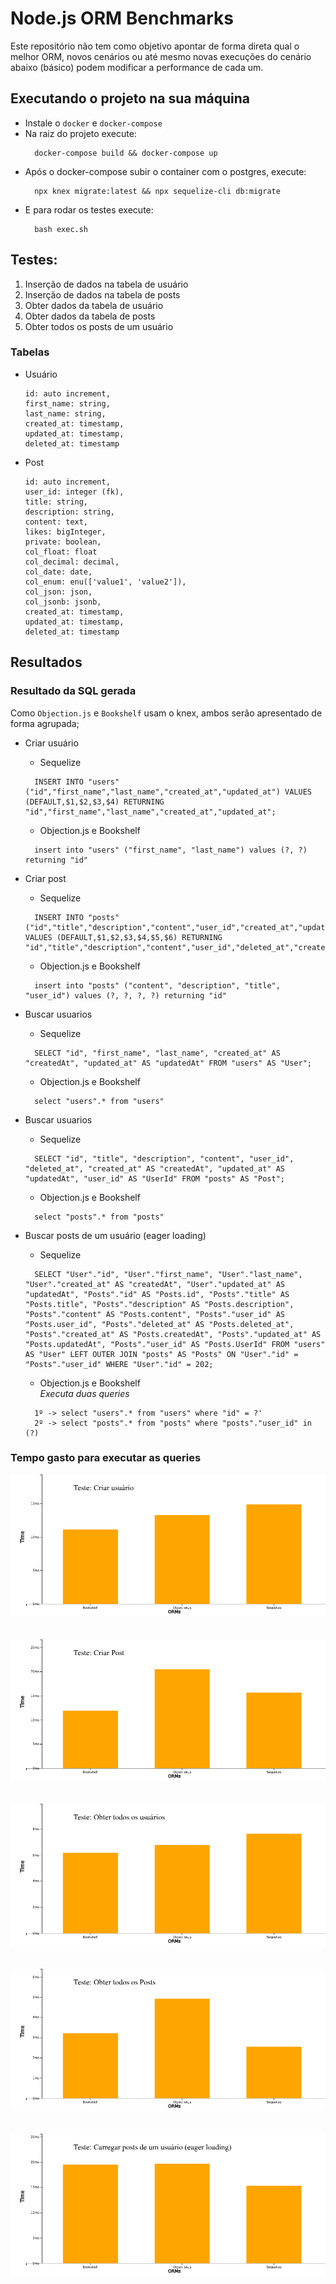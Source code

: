 # Node.js ORM Benchmarks
Este repositório não tem como objetivo apontar de forma direta qual o melhor ORM, novos cenários ou até mesmo novas execuções do cenário abaixo (básico) podem modificar a performance de cada um.

## Executando o projeto na sua máquina
- Instale o `docker` e `docker-compose`
- Na raiz do projeto execute:
  ```
    docker-compose build && docker-compose up
  ```
- Após o docker-compose subir o container com o postgres, execute:
  ```
    npx knex migrate:latest && npx sequelize-cli db:migrate
  ```
- E para rodar os testes execute:
  ```
    bash exec.sh
  ```

## Testes:
1.  Inserção de dados na tabela de usuário
2.  Inserção de dados na tabela de posts
3.  Obter dados da tabela de usuário
4.  Obter dados da tabela de posts
5.  Obter todos os posts de um usuário

### Tabelas
- Usuário
  ```
  id: auto increment,
  first_name: string,
  last_name: string,
  created_at: timestamp,
  updated_at: timestamp,
  deleted_at: timestamp
  ```

- Post
  ```
  id: auto increment,
  user_id: integer (fk),
  title: string,
  description: string,
  content: text,
  likes: bigInteger,
  private: boolean,
  col_float: float
  col_decimal: decimal,
  col_date: date,
  col_enum: enu(['value1', 'value2']),
  col_json: json,
  col_jsonb: jsonb,
  created_at: timestamp,
  updated_at: timestamp,
  deleted_at: timestamp
  ```

## Resultados

### Resultado da SQL gerada
Como `Objection.js` e `Bookshelf` usam o knex, ambos serão apresentado de forma agrupada;
<br>
- Criar usuário
  -  Sequelize
    ```
      INSERT INTO "users" ("id","first_name","last_name","created_at","updated_at") VALUES (DEFAULT,$1,$2,$3,$4) RETURNING "id","first_name","last_name","created_at","updated_at";
    ```
  - Objection.js e Bookshelf
  ```
    insert into "users" ("first_name", "last_name") values (?, ?) returning "id"
  ```
- Criar post
  -  Sequelize
    ```
      INSERT INTO "posts" ("id","title","description","content","user_id","created_at","updated_at") VALUES (DEFAULT,$1,$2,$3,$4,$5,$6) RETURNING "id","title","description","content","user_id","deleted_at","created_at","updated_at","user_id";
    ```
  - Objection.js e Bookshelf
  ```
    insert into "posts" ("content", "description", "title", "user_id") values (?, ?, ?, ?) returning "id"
  ```

- Buscar usuarios
  -  Sequelize
    ```
      SELECT "id", "first_name", "last_name", "created_at" AS "createdAt", "updated_at" AS "updatedAt" FROM "users" AS "User";
    ```
  - Objection.js e Bookshelf
  ```
    select "users".* from "users"
  ```

- Buscar usuarios
  -  Sequelize
    ```
      SELECT "id", "title", "description", "content", "user_id", "deleted_at", "created_at" AS "createdAt", "updated_at" AS "updatedAt", "user_id" AS "UserId" FROM "posts" AS "Post";
    ```
  - Objection.js e Bookshelf
  ```
    select "posts".* from "posts"
  ```

- Buscar posts de um usuário (eager loading)
  -  Sequelize
    ```
      SELECT "User"."id", "User"."first_name", "User"."last_name", "User"."created_at" AS "createdAt", "User"."updated_at" AS "updatedAt", "Posts"."id" AS "Posts.id", "Posts"."title" AS "Posts.title", "Posts"."description" AS "Posts.description", "Posts"."content" AS "Posts.content", "Posts"."user_id" AS "Posts.user_id", "Posts"."deleted_at" AS "Posts.deleted_at", "Posts"."created_at" AS "Posts.createdAt", "Posts"."updated_at" AS "Posts.updatedAt", "Posts"."user_id" AS "Posts.UserId" FROM "users" AS "User" LEFT OUTER JOIN "posts" AS "Posts" ON "User"."id" = "Posts"."user_id" WHERE "User"."id" = 202;
    ```
  - Objection.js e Bookshelf <br>
    *Executa duas queries*
  ```
    1º -> select "users".* from "users" where "id" = ?'
    2º -> select "posts".* from "posts" where "posts"."user_id" in (?)
  ```

### Tempo gasto para executar as queries
<div align="center">
  <img src="results/create_user.png" alt="resultado para o criar usuario" />
</div>
<br>
<br>
<div align="center">
  <img src="results/create_post.png" alt="resultado para o criar os posts" />
</div>
<br>
<br>
<div align="center">
  <img src="results/select_users.png" alt="resultado para o buscar usuarios" />
</div>
<br>
<br>
<div align="center">
  <img src="results/select_posts.png" alt="resultado para o buscar os posts" />
</div>
<br>
<br>
<div align="center">
  <img src="results/eager_loading.png" alt="resultado buscar os posts de um usuario (eager loading)" />
</div>
